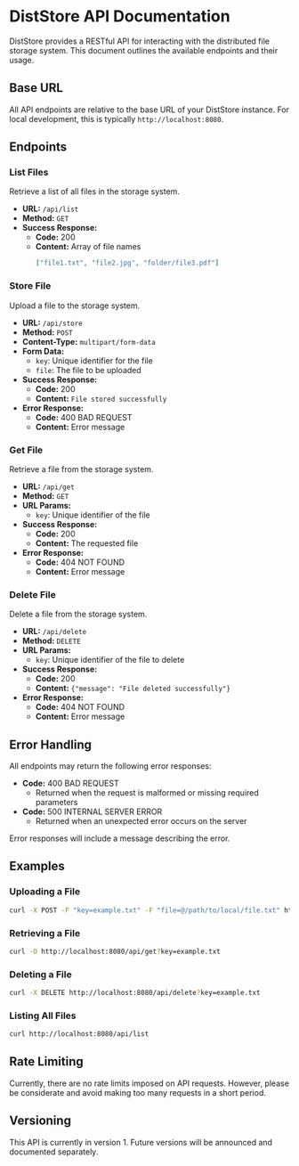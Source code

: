 # DistStore API Documentation

DistStore provides a RESTful API for interacting with the distributed file storage system. This document outlines the available endpoints and their usage.

## Base URL

All API endpoints are relative to the base URL of your DistStore instance. For local development, this is typically `http://localhost:8080`.

## Endpoints

### List Files

Retrieve a list of all files in the storage system.

- **URL:** `/api/list`
- **Method:** `GET`
- **Success Response:**
  - **Code:** 200
  - **Content:** Array of file names
    ```json
    ["file1.txt", "file2.jpg", "folder/file3.pdf"]
    ```

### Store File

Upload a file to the storage system.

- **URL:** `/api/store`
- **Method:** `POST`
- **Content-Type:** `multipart/form-data`
- **Form Data:**
  - `key`: Unique identifier for the file
  - `file`: The file to be uploaded
- **Success Response:**
  - **Code:** 200
  - **Content:** `File stored successfully`
- **Error Response:**
  - **Code:** 400 BAD REQUEST
  - **Content:** Error message

### Get File

Retrieve a file from the storage system.

- **URL:** `/api/get`
- **Method:** `GET`
- **URL Params:** 
  - `key`: Unique identifier of the file
- **Success Response:**
  - **Code:** 200
  - **Content:** The requested file
- **Error Response:**
  - **Code:** 404 NOT FOUND
  - **Content:** Error message

### Delete File

Delete a file from the storage system.

- **URL:** `/api/delete`
- **Method:** `DELETE`
- **URL Params:**
  - `key`: Unique identifier of the file to delete
- **Success Response:**
  - **Code:** 200
  - **Content:** `{"message": "File deleted successfully"}`
- **Error Response:**
  - **Code:** 404 NOT FOUND
  - **Content:** Error message

## Error Handling

All endpoints may return the following error responses:

- **Code:** 400 BAD REQUEST
  - Returned when the request is malformed or missing required parameters
- **Code:** 500 INTERNAL SERVER ERROR
  - Returned when an unexpected error occurs on the server

Error responses will include a message describing the error.

## Examples

### Uploading a File

```bash
curl -X POST -F "key=example.txt" -F "file=@/path/to/local/file.txt" http://localhost:8080/api/store
```

### Retrieving a File

```bash
curl -O http://localhost:8080/api/get?key=example.txt
```

### Deleting a File

```bash
curl -X DELETE http://localhost:8080/api/delete?key=example.txt
```

### Listing All Files

```bash
curl http://localhost:8080/api/list
```

## Rate Limiting

Currently, there are no rate limits imposed on API requests. However, please be considerate and avoid making too many requests in a short period.

## Versioning

This API is currently in version 1. Future versions will be announced and documented separately.